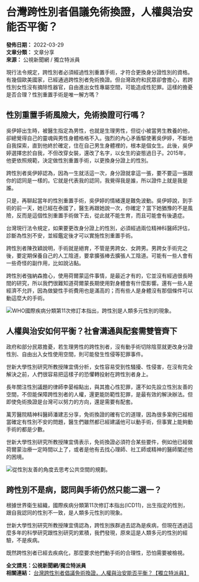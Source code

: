 # 台灣跨性別者倡議免術換證，人權與治安能否平衡？

**發佈日期：** 2022-03-29  
**文章分類：** 文章分享  
**來源：** 公視新聞網 / 獨立特派員  

現行法令規定，跨性別者必須經過性別重置手術，才符合更換身分證性別的資格。有幾個歐美國家，已經通過跨性別者免術換證。但台灣政府和民眾卻會擔心，若跨性別女性沒有摘除性器官，自由進出女性專屬空間，可能造成性犯罪。這樣的擔憂是否合理？性別重置手術是唯一解方嗎？

## 性別重置手術風險大，免術換證可行嗎？

吳伊婷出生時，被醫生指定為男性，也就是生理男性，但從小被當男生教養的他，卻總覺得自己的靈魂與男性身體格格不入。強烈的內心矛盾驅使著吳伊婷，不斷地自我探索，直到他終於確定，住在自己男生身體裡的，根本是個女生。此後，吳伊婷選擇忠於自我，不但改穿女裝，還改了名字，以女生的姿態過日子。2015年，他更依照規範，決定做性別重置手術，以更換身分證上的性別。

跨性別者吳伊婷認為，因為一生就活這一次，身分證就拿這一張，要不要這一張跟你的認同是一樣的。它就是代表我的認同，我覺得我是誰，所以證件上就是我是誰。

只是，再聊起當年的性別重置手術，吳伊婷的情緒還是難免波動。吳伊婷說，到手術的前一天，她已經在泰國了，醫生再跟她說一次，你確定？當下她猶豫的不是風險，反而是這個性別重置手術做下去，從此就不能生育，而且可能會有後遺症。

台灣現行法令規定，如果要更改身分證上的性別，必須經過兩位精神科醫師評估，診斷為性別不安，並經鑑定後才可以實施性別重置手術。

跨性別者陳孜穎說明，手術就是絕育，不管是男跨女、女跨男。男跨女手術完之後，要定期保養自己的人工陰道，要拿擴張棒去擴張人工陰道。可能有一些人會有一些奇怪的副作用，比如說沾黏。

跨性別者強納森擔心，使用荷爾蒙這件事情，是最近才有的，它並沒有經過很長時間的研究，所以我們很難知道荷爾蒙長期使用對身體會有什麼影響。還有一些人是經濟不允許，因為做變性手術費用也是滿高的；而有些人是身體沒有那個條件可以動這麼大的手術。

![WHO國際疾病分類第11次修訂本指出，跨性別是人類多元性別的現象。](https://news-data.pts.org.tw/media/56676/photo.jpg)

## 人權與治安如何平衡？社會溝通與配套需雙管齊下

政府和部分民眾擔憂，若生理男性的跨性別者，沒有動手術切除陰莖就更改身分證性別、自由出入女性使用空間，則可能發生性侵等犯罪事件。

世新大學性別研究所教授陳宜倩分析，女性容易受到性騷擾、性侵害，在沒有完全解決之前，人們很容易把這樣子的恐懼轉投射在跨性別者身上。

長年關注性別議題的律師李晏榕點出，與其擔心性犯罪，還不如先設立性別友善的空間，不但能保障跨性別者的人權，還更能防範性犯罪，是最有效的解決辦法。但即使免術換證是台灣可以努力的方向，還是需要有配套。

萬芳醫院精神科醫師潘建志分享，免術換證的確有它的道理，因為很多案例已經相當確定有性別不安的問題，醫生們雖然都已經建議他可以動手術，但事實上能夠動手術的都是少數。

世新大學性別研究所教授陳宜倩表示，免術換證必須符合某些要件，例如他已經做荷爾蒙治療一定時間以上了，或者是他有去找心理師、社工師或精神的醫師闡述他的困境。

![從性別友善的角度去思考公共空間的規劃。](https://news-data.pts.org.tw/media/56677/photo.jpg)

## 跨性別不是病，認同與手術仍然只能二選一？

根據世界衛生組織，國際疾病分類第11次修訂本指出(ICD11)，出生指定的性別，跟自我認同的性別不一致，是人類多元性別的現象。

世新大學性別研究所教授陳宜倩認為，跨性別族群過去認為是疾病，但現在透過這麼多年的科學研究跟性別研究的累積，我們發現，原來這是人類多元的性別的經驗，不是疾病。

既然跨性別者已經去疾病化，那麼要求他們動手術的合理性，恐怕需要被檢視。

**全文請見：公視新聞網/獨立特派員**  
**相關連結：** [台灣跨性別者倡議免術換證，人權與治安能否平衡？【獨立特派員】](https://news.pts.org.tw/article/573676 "台灣跨性別者倡議免術換證，人權與治安能否平衡？【獨立特派員】")
<!-- tcd_original_link https://www.womengroups.org.tw/OnePage.aspx?tid=1&id=589 -->
